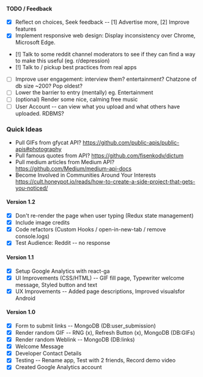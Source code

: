 #### TODO / Feedback
- [x] Reflect on choices, Seek feedback -- [1] Advertise more, [2] Improve features
- [x] Implement responsive web design: Display inconsistency over Chrome, Microsoft Edge.
- [!] Talk to some reddit channel moderators to see if they can find a way to make this useful (eg. r/depression)
- [!] Talk to / pickup best practices from real apps
- [ ] Improve user engagement: interview them? entertainment? Chatzone of db size ~200? Pop oldest?
- [ ] Lower the barrier to entry (mentally) eg. Entertainment
- [ ] (optional) Render some nice, calming free music  
- [ ] User Account -- can view what you upload and what others have uploaded. RDBMS?  

### Quick Ideas
* Pull GIFs from gfycat API? https://github.com/public-apis/public-apis#photography
* Pull famous quotes from API? https://github.com/fisenkodv/dictum
* Pull medium articles from Medium API? https://github.com/Medium/medium-api-docs
* Become Involved in Communities Around Your Interests https://cult.honeypot.io/reads/how-to-create-a-side-project-that-gets-you-noticed/
  
#### Version 1.2
- [x] Don't re-render the page when user typing (Redux state management)  
- [x] Include image credits
- [x] Code refactors (Custom Hooks / open-in-new-tab / remove console.logs)  
- [x] Test Audience: Reddit -- no response  

#### Version 1.1  
- [x] Setup Google Analytics with react-ga  
- [x] UI Improvements (CSS/HTML) -- GIF fill page, Typewriter welcome message, Styled button and text
- [x] UX Improvements -- Added page descriptions, Improved visualsfor Android
  
#### Version 1.0  
- [x] Form to submit links -- MongoDB (DB:user_submission)
- [x] Render random GIF -- RNG (x), Refresh Button (x), MongoDB (DB:GIFs)  
- [x] Render random Weblink -- MongoDB (DB:links)  
- [x] Welcome Message
- [x] Developer Contact Details
- [x] Testing -- Rename app, Test with 2 friends, Record demo video
- [x] Created Google Analytics account
